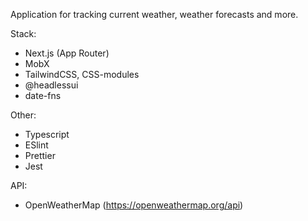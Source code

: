 Application for tracking current weather, weather forecasts and more.

Stack:
- Next.js (App Router)
- MobX
- TailwindCSS, CSS-modules
- @headlessui
- date-fns

Other:
- Typescript
- ESlint
- Prettier
- Jest

API:
- OpenWeatherMap (https://openweathermap.org/api)
